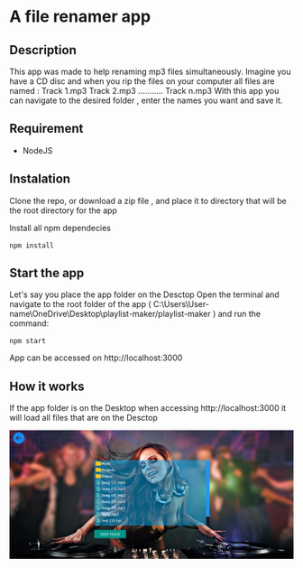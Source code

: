 # A file renamer app

## Description

This app was made to help renaming mp3 files simultaneously.
Imagine you have a CD disc and when you rip the files on your computer
all files are named :
    Track 1.mp3
    Track 2.mp3
    ...........
    Track n.mp3
With this app you can navigate to the desired folder , enter the names you want
and save it.

## Requirement

- NodeJS

## Instalation

Clone the repo, or download a zip file , and place it to directory that will be the root directory for the app

Install all npm dependecies

```console
npm install
```

## Start the app

Let's say you place the app folder on the Desctop
Open the terminal and navigate to the root folder of the app 
( C:\Users\User-name\OneDrive\Desktop\playlist-maker/playlist-maker )
and run the command: 

```console
npm start
```
App can be accessed on http://localhost:3000

## How it works

If the app folder is on the Desktop when accessing http://localhost:3000 it will load
all files that are on the Desctop

![Screenshot](screenshots/home-page.PNG)